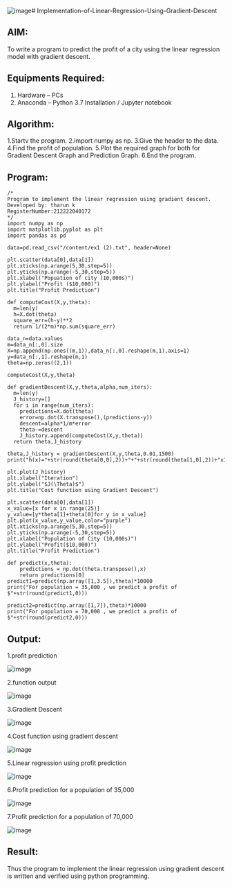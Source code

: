![image](https://github.com/Tharun-1000/Implementation-of-Linear-Regression-Using-Gradient-Descent/assets/135952958/35926c5b-95fc-458c-b219-4822505f214f)# Implementation-of-Linear-Regression-Using-Gradient-Descent

## AIM:
To write a program to predict the profit of a city using the linear regression model with gradient descent.

## Equipments Required:
1. Hardware – PCs
2. Anaconda – Python 3.7 Installation / Jupyter notebook

## Algorithm:
1.Startv the program.
2.import numpy as np. 
3.Give the header to the data.
4.Find the profit of population.
5.Plot the required graph for both for Gradient Descent Graph and Prediction Graph.
6.End the program.

## Program:
```
/*
Program to implement the linear regression using gradient descent.
Developed by: tharun k
RegisterNumber:212222040172
*/
import numpy as np
import matplotlib.pyplot as plt
import pandas as pd

data=pd.read_csv("/content/ex1 (2).txt", header=None)

plt.scatter(data[0],data[1])
plt.xticks(np.arange(5,30,step=5))
plt.yticks(np.arange(-5,30,step=5))
plt.xlabel("Popuation of city (10,000s)")
plt.ylabel("Profit ($10,000)")
plt.title("Profit Prediction")

def computeCost(X,y,theta):
  m=len(y)
  h=X.dot(theta)
  square_err=(h-y)**2
  return 1/(2*m)*np.sum(square_err)

data_n=data.values
m=data_n[:,0].size
X=np.append(np.ones((m,1)),data_n[:,0].reshape(m,1),axis=1)
y=data_n[:,1].reshape(m,1)
theta=np.zeros((2,1))

computeCost(X,y,theta)

def gradientDescent(X,y,theta,alpha,num_iters):
  m=len(y)
  J_history=[]
  for i in range(num_iters):
    predictions=X.dot(theta)
    error=np.dot(X.transpose(),(predictions-y))
    descent=alpha*1/m*error
    theta-=descent
    J_history.append(computeCost(X,y,theta))
  return theta,J_history

theta,J_history = gradientDescent(X,y,theta,0.01,1500)
print("h(x)="+str(round(theta[0,0],2))+"+"+str(round(theta[1,0],2))+"x1")

plt.plot(J_history)
plt.xlabel("Iteration")
plt.ylabel("$J(\Theta)$")
plt.title("Cost function using Gradient Descent")

plt.scatter(data[0],data[1])
x_value=[x for x in range(25)]
y_value=[y*theta[1]+theta[0]for y in x_value]
plt.plot(x_value,y_value,color="purple")
plt.xticks(np.arange(5,30,step=5))
plt.yticks(np.arange(-5,30,step=5))
plt.xlabel("Population of City (10,000s)")
plt.ylabel("Profit($10,000)")
plt.title("Profit Prediction")

def predict(x,theta):
    predictions = np.dot(theta.transpose(),x)
    return predictions[0]
predict1=predict(np.array([1,3.5]),theta)*10000
print("For population = 35,000 , we predict a profit of $"+str(round(predict1,0)))

predict2=predict(np.array([1,7]),theta)*10000
print("For population = 70,000 , we predict a profit of $"+str(round(predict2,0)))
```

## Output:
1.profit prediction

![image](https://github.com/Tharun-1000/Implementation-of-Linear-Regression-Using-Gradient-Descent/assets/135952958/7fb32de5-c945-4359-be9b-32c9a8ade66f)

2.function output

![image](https://github.com/Tharun-1000/Implementation-of-Linear-Regression-Using-Gradient-Descent/assets/135952958/4ce7c8d9-28b0-42e5-bf7f-2a828a0c760f)

3.Gradient Descent

![image](https://github.com/Tharun-1000/Implementation-of-Linear-Regression-Using-Gradient-Descent/assets/135952958/ab6e2497-bb79-431b-82d7-c3da4d727dfd)

4.Cost function using gradient descent

![image](https://github.com/Tharun-1000/Implementation-of-Linear-Regression-Using-Gradient-Descent/assets/135952958/d4b602d2-48fd-4b08-97cb-1401cf2e8cd3)

5.Linear regression using profit prediction

![image](https://github.com/Tharun-1000/Implementation-of-Linear-Regression-Using-Gradient-Descent/assets/135952958/48e705d5-d941-4b93-8a79-91ab8c09aa78)

6.Profit prediction for a population of 35,000

![image](https://github.com/Tharun-1000/Implementation-of-Linear-Regression-Using-Gradient-Descent/assets/135952958/43148c82-fc3a-4345-86aa-47edb3bbe107)

7.Profit prediction for a population of 70,000

![image](https://github.com/Tharun-1000/Implementation-of-Linear-Regression-Using-Gradient-Descent/assets/135952958/d5429179-4770-4759-a7c0-b9221ee5d9bd)

















## Result:
Thus the program to implement the linear regression using gradient descent is written and verified using python programming.
